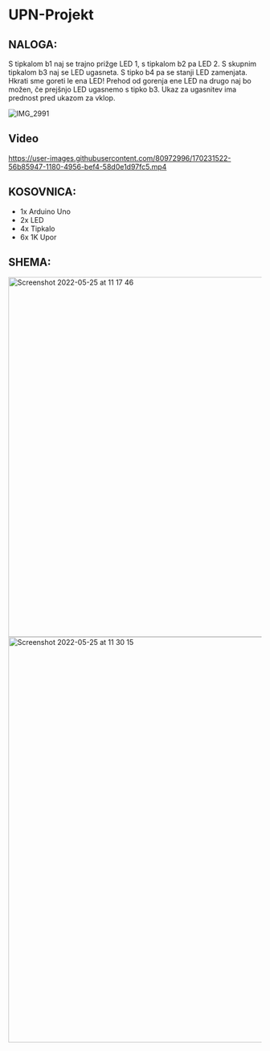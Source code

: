 # UPN-Projekt

## NALOGA: 

S tipkalom b1 naj se trajno prižge LED 1, s tipkalom b2 pa LED 2. S skupnim tipkalom b3 naj se LED ugasneta. S tipko b4 pa se stanji LED zamenjata. Hkrati sme goreti le ena LED! Prehod od gorenja ene LED na drugo naj bo možen, če prejšnjo LED ugasnemo s tipko b3. Ukaz za ugasnitev ima prednost pred ukazom za vklop.

![IMG_2991](https://user-images.githubusercontent.com/80972996/166657245-f743011c-8307-4142-9295-a192f9777087.jpeg)

## Video
https://user-images.githubusercontent.com/80972996/170231522-56b85947-1180-4956-bef4-58d0e1d97fc5.mp4



## KOSOVNICA:

* 1x Arduino Uno
* 2x LED 
* 4x Tipkalo
* 6x 1K Upor

## SHEMA:
<img width="716" alt="Screenshot 2022-05-25 at 11 17 46" src="https://user-images.githubusercontent.com/80972996/170230559-c69df2c2-79fc-47e9-aeda-120131517063.png">
<img width="807" alt="Screenshot 2022-05-25 at 11 30 15" src="https://user-images.githubusercontent.com/80972996/170230565-b343a034-82f9-4758-b8cf-842e0121577b.png">
